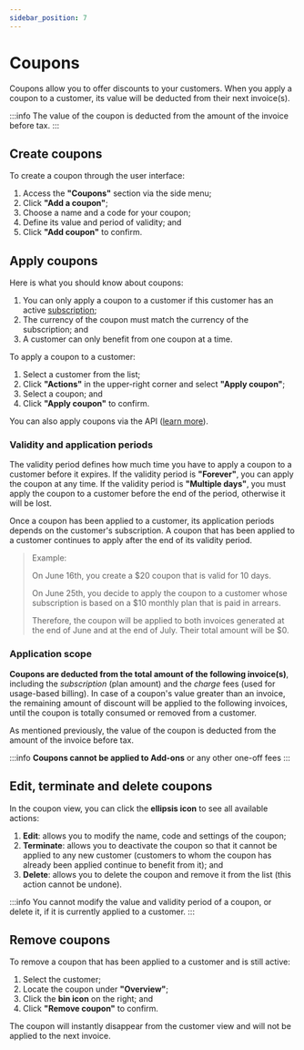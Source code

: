 ```yaml
---
sidebar_position: 7
---
```


# Coupons
Coupons allow you to offer discounts to your customers. When you apply a coupon to a customer, its value will be deducted from their next invoice(s).

:::info
The value of the coupon is deducted from the amount of the invoice before tax.
:::

## Create coupons
To create a coupon through the user interface:
1. Access the **"Coupons"** section via the side menu;
2. Click **"Add a coupon"**;
3. Choose a name and a code for your coupon;
4. Define its value and period of validity; and
5. Click **"Add coupon"** to confirm.

## Apply coupons
Here is what you should know about coupons:
1. You can only apply a coupon to a customer if this customer has an active [subscription](../guide/plans/subscription);
2. The currency of the coupon must match the currency of the subscription; and
3. A customer can only benefit from one coupon at a time.

To apply a coupon to a customer:
1. Select a customer from the list;
2. Click **"Actions"** in the upper-right corner and select **"Apply coupon"**;
3. Select a coupon; and
4. Click **"Apply coupon"** to confirm.

You can also apply coupons via the API ([learn more](../api/applied_coupons/apply-coupon)).

### Validity and application periods
The validity period defines how much time you have to apply a coupon to a customer before it expires. If the validity period is **"Forever"**, you can apply the coupon at any time. If the validity period is **"Multiple days"**, you must apply the coupon to a customer before the end of the period, otherwise it will be lost.

Once a coupon has been applied to a customer, its application periods depends on the customer's subscription. A coupon that has been applied to a customer continues to apply after the end of its validity period.

>Example:
>
>On June 16th, you create a $20 coupon that is valid for 10 days.
>
>On June 25th, you decide to apply the coupon to a customer whose subscription is based on a $10 monthly plan that is paid in arrears.
>
>Therefore, the coupon will be applied to both invoices generated at the end of June and at the end of July. Their total amount will be $0.

### Application scope
**Coupons are deducted from the total amount of the following invoice(s)**, including the *subscription* (plan amount) and the *charge* fees (used for usage-based billing). In case of a coupon's value greater than an invoice, the remaining amount of discount will be applied to the following invoices, until the coupon is totally consumed or removed from a customer.

As mentioned previously, the value of the coupon is deducted from the amount of the invoice before tax.

:::info
**Coupons cannot be applied to Add-ons** or any other one-off fees
:::

## Edit, terminate and delete coupons
In the coupon view, you can click the **ellipsis icon** to see all available actions:
1. **Edit**: allows you to modify the name, code and settings of the coupon;
2. **Terminate**: allows you to deactivate the coupon so that it cannot be applied to any new customer (customers to whom the coupon has already been applied continue to benefit from it); and
3. **Delete**: allows you to delete the coupon and remove it from the list (this action cannot be undone).

:::info
You cannot modify the value and validity period of a coupon, or delete it, if it is currently applied to a customer.
:::

## Remove coupons
To remove a coupon that has been applied to a customer and is still active:
1. Select the customer;
2. Locate the coupon under **"Overview"**;
3. Click the **bin icon** on the right; and
4. Click **"Remove coupon"** to confirm.

The coupon will instantly disappear from the customer view and will not be applied to the next invoice.
